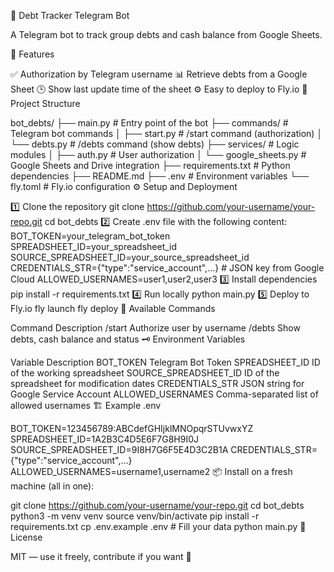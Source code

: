🏦 Debt Tracker Telegram Bot

A Telegram bot to track group debts and cash balance from Google Sheets.

🚀 Features

✅ Authorization by Telegram username
📊 Retrieve debts from a Google Sheet
🕒 Show last update time of the sheet
⚙️ Easy to deploy to Fly.io
📁 Project Structure

bot_debts/
├── main.py              # Entry point of the bot
├── commands/            # Telegram bot commands
│   ├── start.py         # /start command (authorization)
│   └── debts.py         # /debts command (show debts)
├── services/            # Logic modules
│   ├── auth.py          # User authorization
│   └── google_sheets.py # Google Sheets and Drive integration
├── requirements.txt     # Python dependencies
├── README.md
├── .env                 # Environment variables
└── fly.toml             # Fly.io configuration
⚙️ Setup and Deployment

1️⃣ Clone the repository
git clone https://github.com/your-username/your-repo.git
cd bot_debts
2️⃣ Create .env file with the following content:
BOT_TOKEN=your_telegram_bot_token
SPREADSHEET_ID=your_spreadsheet_id
SOURCE_SPREADSHEET_ID=your_source_spreadsheet_id
CREDENTIALS_STR={"type":"service_account",...}  # JSON key from Google Cloud
ALLOWED_USERNAMES=user1,user2,user3
3️⃣ Install dependencies
pip install -r requirements.txt
4️⃣ Run locally
python main.py
5️⃣ Deploy to Fly.io
fly launch
fly deploy
💬 Available Commands

Command	Description
/start	Authorize user by username
/debts	Show debts, cash balance and status
🗝 Environment Variables

Variable	Description
BOT_TOKEN	Telegram Bot Token
SPREADSHEET_ID	ID of the working spreadsheet
SOURCE_SPREADSHEET_ID	ID of the spreadsheet for modification dates
CREDENTIALS_STR	JSON string for Google Service Account
ALLOWED_USERNAMES	Comma-separated list of allowed usernames
🏗 Example .env

BOT_TOKEN=123456789:ABCdefGHIjklMNOpqrSTUvwxYZ
SPREADSHEET_ID=1A2B3C4D5E6F7G8H9I0J
SOURCE_SPREADSHEET_ID=9I8H7G6F5E4D3C2B1A
CREDENTIALS_STR={"type":"service_account",...}
ALLOWED_USERNAMES=username1,username2
📦 Install on a fresh machine (all in one):

git clone https://github.com/your-username/your-repo.git
cd bot_debts
python3 -m venv venv
source venv/bin/activate
pip install -r requirements.txt
cp .env.example .env  # Fill your data
python main.py
📜 License

MIT — use it freely, contribute if you want 👷